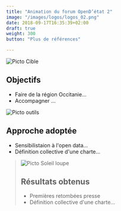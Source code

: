 ```yaml
---
title: "Animation du forum OpenD’état 2"
image: "/images/logos/logos_02.png"
date: 2018-09-17T16:35:39+02:00
draft: true
weight: 300
button: "Plus de références"

---
```


![Picto Cible](/pictos/target.svg)
## Objectifs

- Faire de la région Occitanie…
- Accompagner …

![Picto outils](/pictos/tools.svg)
## Approche adoptée

- Sensibilistaion à l'open data…
- Définition collective d'une charte…

> ![Picto Soleil loupe](/pictos/sun.svg)
> ## Résultats obtenus
> 
> - Premières retombées presse
> - Définition collective d'une charte…